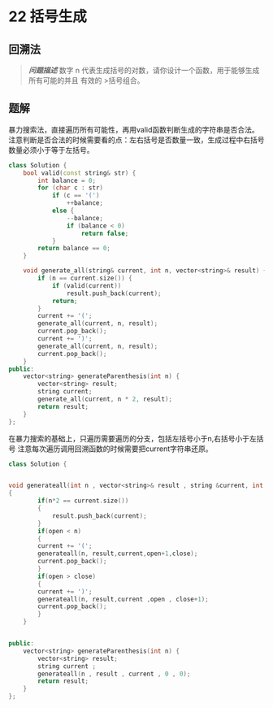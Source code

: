 # 22 括号生成   

回溯法  
-----------------

>***问题描述***
>数字 n 代表生成括号的对数，请你设计一个函数，用于能够生成所有可能的并且 有效的 >括号组合。

## 题解

暴力搜索法，直接遍历所有可能性，再用valid函数判断生成的字符串是否合法。
注意判断是否合法的时候需要看的点：左右括号是否数量一致，生成过程中右括号数量必须小于等于左括号。
```C++
class Solution {
    bool valid(const string& str) {
        int balance = 0;
        for (char c : str)
            if (c == '(')
                ++balance;
            else {
                --balance;
                if (balance < 0)
                    return false;
            }
        return balance == 0;
    }

    void generate_all(string& current, int n, vector<string>& result) {
        if (n == current.size()) {
            if (valid(current))
                result.push_back(current);
            return;
        }
        current += '(';
        generate_all(current, n, result);
        current.pop_back();
        current += ')';
        generate_all(current, n, result);
        current.pop_back();
    }
public:
    vector<string> generateParenthesis(int n) {
        vector<string> result;
        string current;
        generate_all(current, n * 2, result);
        return result;
    }
};
```
在暴力搜索的基础上，只遍历需要遍历的分支，包括左括号小于n,右括号小于左括号
注意每次遍历调用回溯函数的时候需要把current字符串还原。
```C++
class Solution {


void generateall(int n , vector<string>& result , string &current, int open ,int close)
{
        if(n*2 == current.size())
        {
            result.push_back(current);
        }
        if(open < n)
        {
        current += '(';
        generateall(n, result,current,open+1,close);
        current.pop_back();
        }
        if(open > close)
        {
        current += ')';
        generateall(n, result,current ,open , close+1);
        current.pop_back();
        }
    }


public:
    vector<string> generateParenthesis(int n) {
        vector<string> result;
        string current ;
        generateall(n , result , current , 0 , 0);
        return result;
    }
};
```